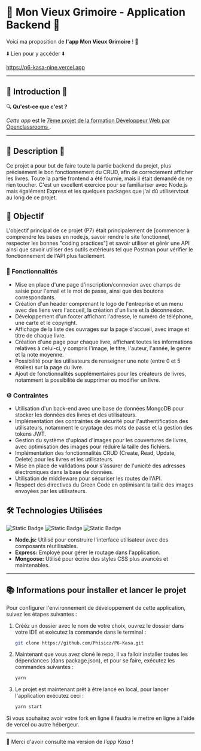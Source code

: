 # 🚀 Mon Vieux Grimoire - Application Backend 🚀

Voici ma proposition de **l'app Mon Vieux Grimoire** ! 👋

⬇️ Lien pour y accéder ⬇️

https://p6-kasa-nine.vercel.app

---

## 📌 Introduction 📌

🔍 **Qu'est-ce que c'est ?**

*Cette app* est le <ins>7ème projet de la formation Développeur Web par Openclassrooms
</ins>.

---

## 📖 Description 📖
Ce projet a pour but de faire toute la partie backend du projet, plus précisément le bon fonctionnement du CRUD, afin de correctement afficher les livres. Toute la partie frontend a été fournie, mais il était demandé de ne rien toucher.
C'est un excellent exercice pour se familiariser avec Node.js mais égalément Express et les quelques packages que j'ai dû utiliservtout au long de ce projet.

## 🎯 Objectif

L'objectif principal de ce projet (P7) était principalement de [commencer à comprendre les bases en node.js, savoir rendre le site fonctionnel, respecter les bonnes "coding practices"] et savoir utiliser et gérér une API ainsi que savoir utiliser des outils extérieurs tel que Postman pour vérifier le fonctionnement de l'API plus facilement.

### 🚀 Fonctionnalités

- Mise en place d'une page d'inscription/connexion avec champs de saisie pour l'email et le mot de passe, ainsi que des boutons correspondants.
- Création d'un header comprenant le logo de l'entreprise et un menu avec des liens vers l'accueil, la création d'un livre et la déconnexion.
- Développement d'un footer affichant l'adresse, le numéro de téléphone, une carte et le copyright.
- Affichage de la liste des ouvrages sur la page d'accueil, avec image et titre de chaque livre.
- Création d'une page pour chaque livre, affichant toutes les informations relatives à celui-ci, y compris l'image, le titre, l'auteur, l'année, le genre et la note moyenne.
- Possibilité pour les utilisateurs de renseigner une note (entre 0 et 5 étoiles) sur la page du livre.
- Ajout de fonctionnalités supplémentaires pour les créateurs de livres, notamment la possibilité de supprimer ou modifier un livre.

### ⚙️ Contraintes

- Utilisation d'un back-end avec une base de données MongoDB pour stocker les données des livres et des utilisateurs.
- Implémentation des contraintes de sécurité pour l'authentification des utilisateurs, notamment le cryptage des mots de passe et la gestion des tokens JWT.
- Gestion du système d'upload d'images pour les couvertures de livres, avec optimisation des images pour réduire la taille des fichiers.
- Implémentation des fonctionnalités CRUD (Create, Read, Update, Delete) pour les livres et les utilisateurs.
- Mise en place de validations pour s'assurer de l'unicité des adresses électroniques dans la base de données.
- Utilisation de middleware pour sécuriser les routes de l'API.
- Respect des directives du Green Code en optimisant la taille des images envoyées par les utilisateurs.


## 🛠 Technologies Utilisées

![Static Badge](https://img.shields.io/badge/node-white?style=for-the-badge&logo=react&color=%231E1E1E)
![Static Badge](https://img.shields.io/badge/express-white?style=for-the-badge&logo=react-router&color=%231E1E1E)
![Static Badge](https://img.shields.io/badge/mongoose-white?style=for-the-badge&logo=sass&color=%231E1E1E)


- **Node.js:** Utilisé pour construire l'interface utilisateur avec des composants réutilisables.
- **Express:** Employé pour gérer le routage dans l'application.
- **Mongoose:** Utilisé pour écrire des styles CSS plus avancés et maintenables.

---

## 📚 Informations pour installer et lancer le projet

 Pour configurer l'environnement de développement de cette application, suivez les étapes suivantes :

1. Crééz un dossier avec le nom de votre choix, ouvrez le dossier dans votre IDE et exécutez la commande dans le terminal :

    ```bash
    git clone https://github.com/Phisicz/P6-Kasa.git
    ```

2. Maintenant que vous avez cloné le repo, il va falloir installer toutes les dépendances (dans package.json), et pour se faire, exécutez les commandes suivantes :

    ```bash
    yarn
    ```

3. Le projet est maintenant prêt à être lancé en local, pour lancer l'application exécutez ceci :

    ```bash
    yarn start
    ```

Si vous souhaitez avoir votre fork en ligne il faudra le mettre en ligne à l'aide de vercel ou autre hébergeur.

---

🤝 Merci d'avoir consulté ma version de *l'app Kasa* !